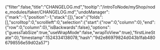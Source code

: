 {"filter":false,"title":"CHANGELOG.md","tooltip":"/introToNode/myShop/node_modules/faker/CHANGELOG.md","undoManager":{"mark":-1,"position":-1,"stack":[]},"ace":{"folds":[],"scrolltop":0,"scrollleft":0,"selection":{"start":{"row":0,"column":0},"end":{"row":0,"column":0},"isBackwards":false},"options":{"guessTabSize":true,"useWrapMode":false,"wrapToView":true},"firstLineState":0},"timestamp":1524334138078,"hash":"9d2e86979824d043b1fab4806798556e59d02a57"}